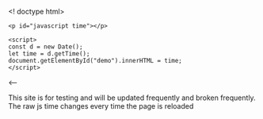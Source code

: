 <! doctype html>
  <head>
    <meta name="viewport" content="width=device-width, initial-scale=1">

  </head>
  <body>

    <p id="javascript time"></p>

    <script>
    const d = new Date();
    let time = d.getTime();
    document.getElementById("demo").innerHTML = time;
    </script>

<-- <p>This site is for testing and will be updated frequently and broken frequently.  The raw js time changes every time the page is reloaded</p>

  </body>
</html>

